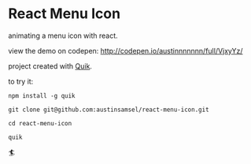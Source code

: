 # React Menu Icon

animating a menu icon with react.

view the demo on codepen: http://codepen.io/austinnnnnnn/full/VjxyYz/

project created with [Quik](https://github.com/satya164/quik).

to try it:

    npm install -g quik

    git clone git@github.com:austinsamsel/react-menu-icon.git

    cd react-menu-icon

    quik

🏄
    

